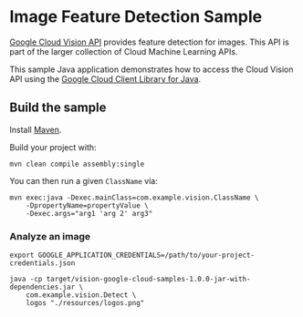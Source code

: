 # Image Feature Detection Sample

[Google Cloud Vision API][vision] provides feature detection for images.
This API is part of the larger collection of Cloud Machine Learning APIs.

This sample Java application demonstrates how to access the Cloud Vision API
using the [Google Cloud Client Library for Java][google-cloud-java].

[vision]: https://cloud.google.com/vision/docs/
[google-cloud-java]: https://github.com/GoogleCloudPlatform/google-cloud-java

## Build the sample

Install [Maven](http://maven.apache.org/).

Build your project with:

```
mvn clean compile assembly:single
```

You can then run a given `ClassName` via:

```
mvn exec:java -Dexec.mainClass=com.example.vision.ClassName \
    -DpropertyName=propertyValue \
    -Dexec.args="arg1 'arg 2' arg3"
```

### Analyze an image

```
export GOOGLE_APPLICATION_CREDENTIALS=/path/to/your-project-credentials.json
```

```
java -cp target/vision-google-cloud-samples-1.0.0-jar-with-dependencies.jar \
    com.example.vision.Detect \
    logos "./resources/logos.png"
```
